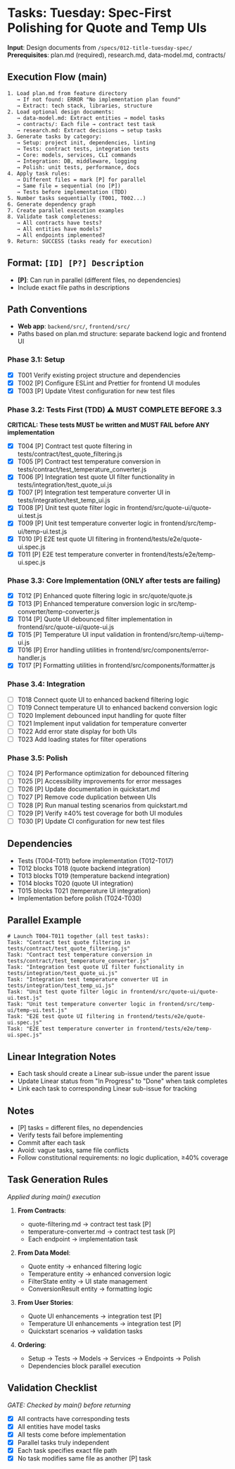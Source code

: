 # Tasks: Tuesday: Spec-First Polishing for Quote and Temp UIs

**Input**: Design documents from `/specs/012-title-tuesday-spec/`
**Prerequisites**: plan.md (required), research.md, data-model.md, contracts/

## Execution Flow (main)
```
1. Load plan.md from feature directory
   → If not found: ERROR "No implementation plan found"
   → Extract: tech stack, libraries, structure
2. Load optional design documents:
   → data-model.md: Extract entities → model tasks
   → contracts/: Each file → contract test task
   → research.md: Extract decisions → setup tasks
3. Generate tasks by category:
   → Setup: project init, dependencies, linting
   → Tests: contract tests, integration tests
   → Core: models, services, CLI commands
   → Integration: DB, middleware, logging
   → Polish: unit tests, performance, docs
4. Apply task rules:
   → Different files = mark [P] for parallel
   → Same file = sequential (no [P])
   → Tests before implementation (TDD)
5. Number tasks sequentially (T001, T002...)
6. Generate dependency graph
7. Create parallel execution examples
8. Validate task completeness:
   → All contracts have tests?
   → All entities have models?
   → All endpoints implemented?
9. Return: SUCCESS (tasks ready for execution)
```

## Format: `[ID] [P?] Description`
- **[P]**: Can run in parallel (different files, no dependencies)
- Include exact file paths in descriptions

## Path Conventions
- **Web app**: `backend/src/`, `frontend/src/`
- Paths based on plan.md structure: separate backend logic and frontend UI

### Phase 3.1: Setup
- [x] T001 Verify existing project structure and dependencies
- [x] T002 [P] Configure ESLint and Prettier for frontend UI modules
- [x] T003 [P] Update Vitest configuration for new test files

### Phase 3.2: Tests First (TDD) ⚠️ MUST COMPLETE BEFORE 3.3
**CRITICAL: These tests MUST be written and MUST FAIL before ANY implementation**
- [x] T004 [P] Contract test quote filtering in tests/contract/test_quote_filtering.js
- [x] T005 [P] Contract test temperature conversion in tests/contract/test_temperature_converter.js
- [x] T006 [P] Integration test quote UI filter functionality in tests/integration/test_quote_ui.js
- [x] T007 [P] Integration test temperature converter UI in tests/integration/test_temp_ui.js
- [x] T008 [P] Unit test quote filter logic in frontend/src/quote-ui/quote-ui.test.js
- [x] T009 [P] Unit test temperature converter logic in frontend/src/temp-ui/temp-ui.test.js
- [x] T010 [P] E2E test quote UI filtering in frontend/tests/e2e/quote-ui.spec.js
- [x] T011 [P] E2E test temperature converter in frontend/tests/e2e/temp-ui.spec.js

### Phase 3.3: Core Implementation (ONLY after tests are failing)
- [x] T012 [P] Enhanced quote filtering logic in src/quote/quote.js
- [x] T013 [P] Enhanced temperature conversion logic in src/temp-converter/temp-converter.js
- [x] T014 [P] Quote UI debounced filter implementation in frontend/src/quote-ui/quote-ui.js
- [x] T015 [P] Temperature UI input validation in frontend/src/temp-ui/temp-ui.js
- [x] T016 [P] Error handling utilities in frontend/src/components/error-handler.js
- [x] T017 [P] Formatting utilities in frontend/src/components/formatter.js

### Phase 3.4: Integration
- [ ] T018 Connect quote UI to enhanced backend filtering logic
- [ ] T019 Connect temperature UI to enhanced backend conversion logic
- [ ] T020 Implement debounced input handling for quote filter
- [ ] T021 Implement input validation for temperature converter
- [ ] T022 Add error state display for both UIs
- [ ] T023 Add loading states for filter operations

### Phase 3.5: Polish
- [ ] T024 [P] Performance optimization for debounced filtering
- [ ] T025 [P] Accessibility improvements for error messages
- [ ] T026 [P] Update documentation in quickstart.md
- [ ] T027 [P] Remove code duplication between UIs
- [ ] T028 [P] Run manual testing scenarios from quickstart.md
- [ ] T029 [P] Verify ≥40% test coverage for both UI modules
- [ ] T030 [P] Update CI configuration for new test files

## Dependencies
- Tests (T004-T011) before implementation (T012-T017)
- T012 blocks T018 (quote backend integration)
- T013 blocks T019 (temperature backend integration)
- T014 blocks T020 (quote UI integration)
- T015 blocks T021 (temperature UI integration)
- Implementation before polish (T024-T030)

## Parallel Example
```
# Launch T004-T011 together (all test tasks):
Task: "Contract test quote filtering in tests/contract/test_quote_filtering.js"
Task: "Contract test temperature conversion in tests/contract/test_temperature_converter.js"
Task: "Integration test quote UI filter functionality in tests/integration/test_quote_ui.js"
Task: "Integration test temperature converter UI in tests/integration/test_temp_ui.js"
Task: "Unit test quote filter logic in frontend/src/quote-ui/quote-ui.test.js"
Task: "Unit test temperature converter logic in frontend/src/temp-ui/temp-ui.test.js"
Task: "E2E test quote UI filtering in frontend/tests/e2e/quote-ui.spec.js"
Task: "E2E test temperature converter in frontend/tests/e2e/temp-ui.spec.js"
```

## Linear Integration Notes
- Each task should create a Linear sub-issue under the parent issue
- Update Linear status from "In Progress" to "Done" when task completes
- Link each task to corresponding Linear sub-issue for tracking

## Notes
- [P] tasks = different files, no dependencies
- Verify tests fail before implementing
- Commit after each task
- Avoid: vague tasks, same file conflicts
- Follow constitutional requirements: no logic duplication, ≥40% coverage

## Task Generation Rules
*Applied during main() execution*

1. **From Contracts**:
   - quote-filtering.md → contract test task [P]
   - temperature-converter.md → contract test task [P]
   - Each endpoint → implementation task
   
2. **From Data Model**:
   - Quote entity → enhanced filtering logic
   - Temperature entity → enhanced conversion logic
   - FilterState entity → UI state management
   - ConversionResult entity → formatting logic
   
3. **From User Stories**:
   - Quote UI enhancements → integration test [P]
   - Temperature UI enhancements → integration test [P]
   - Quickstart scenarios → validation tasks

4. **Ordering**:
   - Setup → Tests → Models → Services → Endpoints → Polish
   - Dependencies block parallel execution

## Validation Checklist
*GATE: Checked by main() before returning*

- [x] All contracts have corresponding tests
- [x] All entities have model tasks
- [x] All tests come before implementation
- [x] Parallel tasks truly independent
- [x] Each task specifies exact file path
- [x] No task modifies same file as another [P] task
